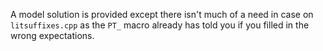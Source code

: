 A model solution is provided except there isn't much of a
need in case on `litsuffixes.cpp` as the `PT_` macro already
has told you if you filled in the wrong expectations. 
